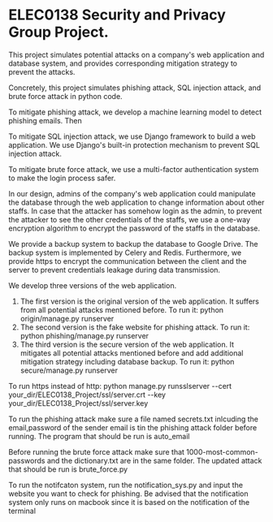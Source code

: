 # ELEC0138 Security and Privacy Group Project.
This project simulates potential attacks on a company's web application and database system, and provides corresponding mitigation strategy to prevent the attacks.

Concretely, this project simulates phishing attack, SQL injection attack, and brute force attack in python code.

To mitigate phishing attack, we develop a machine learning model to detect phishing emails. Then

To mitigate SQL injection attack, we use Django framework to build a web application. We use Django's built-in protection mechanism to prevent SQL injection attack.

To mitigate brute force attack, we use a multi-factor authentication system to make the login process safer.

In our design, admins of the company's web application could manipulate the database through the web application to change information about other staffs.
In case that the attacker has somehow login as the admin, to prevent the attacker to see the other credentials of the staffs, we use a one-way encryption algorithm to encrypt the password of the staffs in the database.

We provide a backup system to backup the database to Google Drive. The backup system is implemented by Celery and Redis.
Furthermore, we provide https to encrypt the communication between the client and the server to prevent credentials leakage during data transmission.

We develop three versions of the web application.
1. The first version is the original version of the web application. It suffers from all potential attacks mentioned before. To run it: python origin/manage.py runserver
2. The second version is the fake website for phishing attack. To run it: python phishing/manage.py runserver
3. The third version is the secure version of the web application. It mitigates all potential attacks mentioned before and add additional mitigation strategy including database backup. To run it: python secure/manage.py runserver

To run https instead of http: python manage.py runsslserver --cert your_dir/ELEC0138_Project/ssl/server.crt --key your_dir/ELEC0138_Project/ssl/server.key

To run the phishing attack make sure a file named secrets.txt inlcuding the email,password of the sender email is tin the phishing attack folder before running. The program that should be run is auto_email

Before running the brute force attack make sure that 1000-most-common-passwords and the dictionary.txt are in the same folder. The updated attack that should be run is brute_force.py

To run the notifcaton system, run the notification_sys.py and input the website you want to check for phishing. Be advised that the notification system only runs on macbook since it is based on the notification of the terminal
